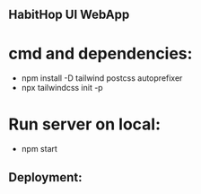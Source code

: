 ## HabitHop UI WebApp

# cmd and dependencies:
<!-- * npx create-react-app ./ -->
* npm install -D tailwind postcss autoprefixer
* npx tailwindcss init -p

# Run server on local:
* npm start

## Deployment:
